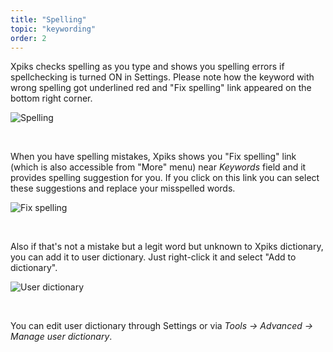 ```yaml
---
title: "Spelling"
topic: "keywording"
order: 2
---
```


Xpiks checks spelling as you type and shows you spelling errors if spellchecking is turned ON in Settings. Please note how the keyword with wrong spelling got underlined red and "Fix spelling" link appeared on the bottom right corner.

<p>
  <img alt="Spelling" src="{{site.url}}/images/tutorials/keywording/spelling-mistake.gif" class="small-12 large-12" />
</p>

<br />

When you have spelling mistakes, Xpiks shows you "Fix spelling" link (which is also accessible from "More" menu) near _Keywords_ field and it provides spelling suggestion for you. If you click on this link you can select these suggestions and replace your misspelled words.

<p>
  <img alt="Fix spelling" src="{{site.url}}/images/tutorials/keywording/fix-spelling.gif" class="small-12 large-12" />
</p>

<br />

Also if that's not a mistake but a legit word but unknown to Xpiks dictionary, you can add it to user dictionary. Just right-click it and select "Add to dictionary".

<p>
  <img alt="User dictionary" src="{{site.url}}/images/tutorials/keywording/user-dictionary.gif" class="small-12 large-12" />
</p>

<br />

You can edit user dictionary through Settings or via _Tools -> Advanced -> Manage user dictionary_.
